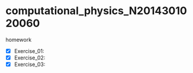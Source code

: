 # computational_physics_N2014301020060
 
 homework
 - [x] Exercise_01:
 - [x] Exercise_02:
 - [x] Exercise_03:
